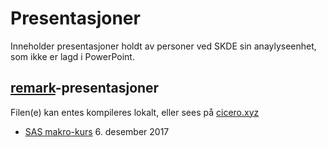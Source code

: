 # Presentasjoner

Inneholder presentasjoner holdt av personer ved SKDE sin anaylyseenhet, som ikke er lagd i PowerPoint.

## [remark](https://github.com/gnab/remark)-presentasjoner

Filen(e) kan entes kompileres lokalt, eller sees på [cicero.xyz](http://cicero.xyz/)

- [SAS makro-kurs](http://cicero.xyz/v2/remark/github/SKDE-Analyse/presentasjoner/master/sas_makro.md) 6. desember 2017

